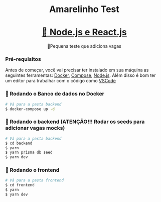 <h1 align="center">Amarelinho Test</h1>

<h1 align="center">
    <a href="https://nodejs.org/en/">🔗 Node.js e React.js</a>
</h1>
 <p align="center">🚀Pequena teste que adiciona vagas</p>

### Pré-requisitos

Antes de começar, você vai precisar ter instalado em sua máquina as seguintes ferramentas:
[Docker](https://docs.docker.com/engine/install/), [Compose](https://docs.docker.com/compose/install/), [Node.js](https://nodejs.org/en/).
Além disso é bom ter um editor para trabalhar com o código como [VSCode](https://code.visualstudio.com/)

### 🎲 Rodando o Banco de dados no Docker

```bash
# Vá para a pasta backend
$ docker-compose up -d
```

### 🎲 Rodando o backend (ATENÇÃO!!! Rodar os seeds para adicionar vagas mocks)

```bash
# Vá para a pasta backend
$ cd backend
$ yarn
$ yarn prisma db seed
$ yarn dev
```

### 🎲 Rodando o frontend

```bash
# Vá para a pasta frontend
$ cd frontend
$ yarn
$ yarn dev
```
